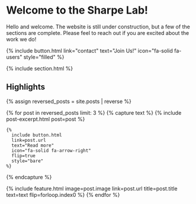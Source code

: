 ---
---

# Welcome to the Sharpe Lab!

Hello and welcome. The website is still under construction, but a few of the sections are complete. Please feel to reach out if you are excited about the work we do!

{%
  include button.html
  link="contact"
  text="Join Us!"
  icon="fa-solid fa-users"
  style="filled"
%}

{% include section.html %}

## Highlights

{% assign reversed_posts = site.posts | reverse %}

{% for post in reversed_posts limit: 3 %}
  {% capture text %}
    {% include post-excerpt.html post=post %}
    
    {%
      include button.html
      link=post.url
      text="Read more"
      icon="fa-solid fa-arrow-right"
      flip=true
      style="bare"
    %}
  {% endcapture %}

  {%
    include feature.html
    image=post.image
    link=post.url
    title=post.title
    text=text
    flip=forloop.index0
  %}
{% endfor %}
